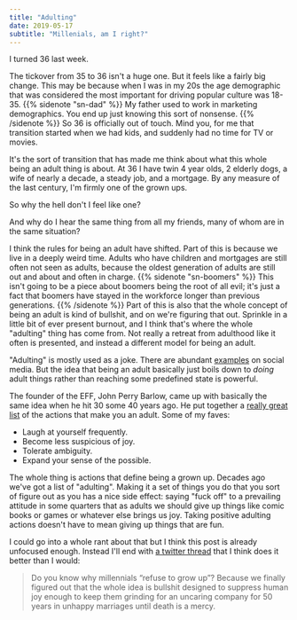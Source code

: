 ```yaml
---
title: "Adulting"
date: 2019-05-17
subtitle: "Millenials, am I right?"
---
```


I turned 36 last week.

The tickover from 35 to 36 isn't a huge one. But it feels like a fairly big
change. This may be because when I was in my 20s the age demographic that was
considered the most important for driving popular culture was 18-35. {{%
sidenote "sn-dad" %}} My father used to work in marketing demographics. You
end up just knowing this sort of nonsense. {{% /sidenote %}} So 36 is
officially out of touch. Mind you, for me that transition started when we had
kids, and suddenly had no time for TV or movies.

It's the sort of transition that has made me think about what this whole being
an adult thing is about. At 36 I have twin 4 year olds, 2 elderly dogs, a wife
of nearly a decade, a steady job, and a mortgage. By any measure of the last
century, I'm firmly one of the grown ups.

So why the hell don't I feel like one?

And why do I hear the same thing from all my friends, many of whom are in the
same situation?

I think the rules for being an adult have shifted. Part of this is because we
live in a deeply weird time. Adults who have children and mortgages are
still often not seen as adults, because the oldest generation of adults are
still out and about and often in charge. {{% sidenote "sn-boomers" %}} This
isn't going to be a piece about boomers being the root of all evil; it's just
a fact that boomers have stayed in the workforce longer than previous
generations. {{% /sidenote %}} Part of this is also that the
whole concept of being an adult is kind of bullshit, and on we're figuring
that out. Sprinkle in a little bit of ever present burnout, and I think that's
where the whole "adulting" thing has come from. Not really a retreat from
adulthood like it often is presented, and instead a different model for being
an adult.

"Adulting" is mostly used as a joke. There are abundant [examples][tweets] on
social media. But the idea that being an adult basically just boils down to
*doing* adult things rather than reaching some predefined state is powerful.

The founder of the EFF, John Perry Barlow, came up with basically the same
idea when he hit 30 some 40 years ago. He put together a [really great
list][barlow] of the actions that make you an adult. Some of my faves:

  * Laugh at yourself frequently.
  * Become less suspicious of joy.
  * Tolerate ambiguity.
  * Expand your sense of the possible.

The whole thing is actions that define being a grown up. Decades ago we've got
a list of "adulting". Making it a set of things you do that you sort of figure
out as you has a nice side effect: saying "fuck off" to a prevailing attitude
in some quarters that as adults we should give up things like comic books or
games or whatever else brings us joy. Taking positive adulting actions doesn't
have to mean giving up things that are fun.

I could go into a whole rant about that but I think this post is already
unfocused enough. Instead I'll end with [a twitter thread][valente] that I
think does it better than I would:

> Do you know why millennials “refuse to grow up”? Because we finally figured
> out that the whole idea is bullshit designed to suppress human joy enough to
> keep them grinding for an uncaring company for 50 years in unhappy marriages
> until death is a mercy.

[tweets]: https://twitter.com/search?q=adulting
[barlow]: https://lifehacker.com/john-perry-barlow-s-tips-for-being-a-grown-up-1822847961
[valente]: https://twitter.com/catvalente/status/1089293175360028674
